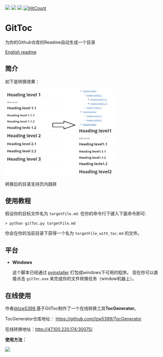 <a href="https://996.icu"><img src="https://img.shields.io/badge/link-996.icu-red.svg?style=flat-square"></a> <a href='https://pytorch.org/'><img src='https://img.shields.io/badge/python-3.5-green.svg?style=flat-square'></a> ![](https://img.shields.io/badge/platform-windows-lightgrey?style=flat-square) [![HitCount](http://hits.dwyl.io/Holy-Shine/GitToc.svg)](http://hits.dwyl.io/Holy-Shine/GitToc)

# GitToc

为你的Github仓库的Readme自动生成一个目录

[English readme](README.md)

## 简介

如下是转换效果：

<img src='effect.png' width=70%>

转换后的目录支持页内跳转

## 使用教程

假设你的目标文件名为 `targetFile.md`. 在你的命令行下键入下面命令即可:

 ```shell
> python gitToc.py targetFile.md
 ```

你会在你的当前目录下获得一个名为 `targetFile_with_toc.md` 的文件。



## 平台

- **Windows**

  这个脚本已经通过 [pyinstaller](https://pypi.org/project/PyInstaller/) 打包成windows下可用的程序。 现在你可以直接点击 `gitToc.exe` 来完成你的文件转换任务（window机器上）。



## 在线使用

作者[@lzw5399 ]( https://github.com/lzw5399 )基于GitToc制作了一个在线转换工具**TocGenerator**。

TocGenerator仓库地址： https://github.com/lzw5399/TocGenerator 

在线转换地址：http://47.100.220.174:30075/

**使用方法：**

![](online.gif)





